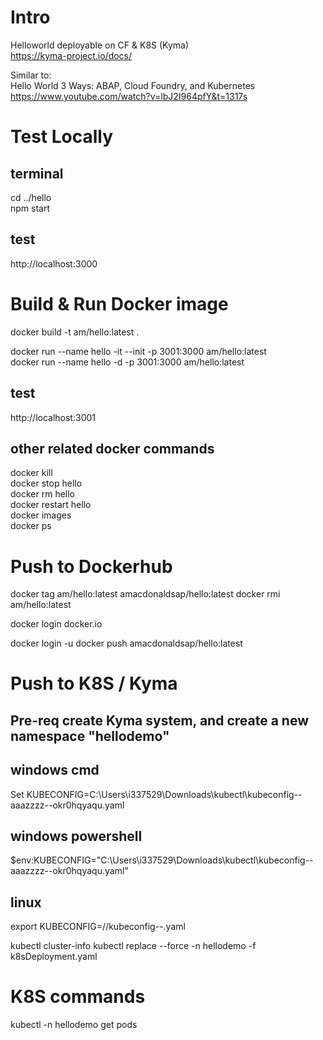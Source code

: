 # Intro
Helloworld deployable on CF & K8S (Kyma)  
https://kyma-project.io/docs/

Similar to:  
Hello World 3 Ways: ABAP, Cloud Foundry, and Kubernetes  
https://www.youtube.com/watch?v=lbJ2I964pfY&t=1317s



# Test Locally
## terminal
cd ../hello  
npm start  

## test
http://localhost:3000  

# Build & Run Docker image
docker build -t am/hello:latest .  

docker run --name hello -it --init -p 3001:3000  am/hello:latest  
docker run --name hello -d -p 3001:3000  am/hello:latest  

## test
http://localhost:3001

## other related docker commands
docker kill  
docker stop hello  
docker rm hello  
docker restart hello  
docker images  
docker ps  



# Push to Dockerhub
docker tag am/hello:latest amacdonaldsap/hello:latest
docker rmi am/hello:latest

docker login docker.io


docker login -u <userid>
docker push amacdonaldsap/hello:latest



# Push to K8S / Kyma
## Pre-req create Kyma system, and create a new namespace "hellodemo"

## windows cmd
Set KUBECONFIG=C:\Users\i337529\Downloads\kubectl\kubeconfig--aaazzzz--okr0hqyaqu.yaml 
## windows powershell
$env:KUBECONFIG="C:\Users\i337529\Downloads\kubectl\kubeconfig--aaazzzz--okr0hqyaqu.yaml" 
## linux
export KUBECONFIG=/<path>/kubeconfig--<kymasystem>.yaml 

kubectl cluster-info 
kubectl replace --force -n hellodemo -f k8sDeployment.yaml  


# K8S commands
kubectl -n hellodemo get pods  


